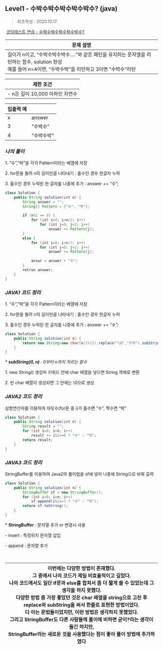 ## **Level1 - 수박수박수박수박수박수? (java)**
> 최초작성 : 2020.10.17

 [코딩테스트 연습 - 수박수박수박수박수박수?](https://programmers.co.kr/learn/courses/30/lessons/12922)

| **문제 설명** |
| --- |
| 길이가 n이고, “수박수박수박수….”와 같은 패턴을 유지하는 문자열을 리턴하는 함수, solution 완성<br>예를 들어 n=4이면, “수박수박”을 리턴하고 3이면 “수박수”리턴 |

| **제한 조건** |
| --- |
|   -   n은 길이 10,000 이하인 자연수   |

| **​입출력 예**    |  |
| --- | --- |
| x | answer |
| 3 | "수박수" |
| 4 | "수박수박" |

### _**나의 풀이**_

1\. “수”,”박”을 각각 Pattern이라는 배열에 저장

2\. for문을 돌려 n의 길이만큼 나타내기 : 홀수인 경우 한글자 누락

3\. 홀수인 경우 누락된 한 글자를 나중에 추가 : answer += “수”;

```java
class Solution {
	public String solution(int n) {
		String answer = "";
		String[] Pattern = {"수", "박"};
		
		if (n%2 == 0) {
			for (int i=0; i<n/2; i++)
				for (int j=0; j<2; j++)
					answer += Pattern[j];
		} 
		else {
			for (int i=0; i<n/2; i++)
				for (int j=0; j<2; j++)
					answer += Pattern[j];
					
			answr = answer + "수";
		}
		retrun answer;
	}
}
```

### _**JAVA1 코드 정리**_

1\. “수”,”박”을 각각 Pattern이라는 배열에 저장

2\. for문을 돌려 n의 길이만큼 나타내기 : 홀수인 경우 한글자 누락

3. 홀수인 경우 누락된 한 글자를 나중에 추가 : answer += “수”;

```java
class Solution {
	public String solution(int n) {
		return new String(new char[n/2+1]).replace("\0","수박").subString(0,n);
	}
}
```

_\* **subString(0, n)** : 0부터 n까지 자르는 함수_

1. new String() 생성자 키워드 안에 char 배열을 넣으면 String 객체로 변환

2. 빈 char 배열이 생성되면 그 안에는 \\0으로 생성​

### _**JAVA2 코드 정리**_

삼항연산자를 이용하여 자릿수(for문 중 i)가 홀수면 “수”, 짝수면 “박”

```java
class Solution {
	public String solution(int n) {
		String result = "";
		for (int i=0; i<n; i++)
			result += i%2==0 ? "수" : "박";
		return result;
	}
}
```

### _**JAVA3 코드 정리**_

StringBuffer를 이용하여 Java2의 풀이법을 sf에 넣어 나중에 String으로 바꿔 출력

```java
class Solution {
	public String solution(int n) {
		StringBuffer sf = new StringBuffer();
		for (int i=0; i<n; i++)
			sf.append(i%2==1 ? "수" : "박");
		return sf.toString();
	}
}
```

\* **StringBuffer** : 문자열 추가 or 변경시 사용

\- insert : 특정위치 문자열 삽입

\- append : 문자열 추가

​

| 이번에는 다양한 방법이 존재했다.<br>그 중에서 나의 코드가 제일 비효율적이고 길었다.<br>나의 코드에서도 일단 if문과 else를 합쳐서 좀 더 짧게 쓸 수 있었는데 그 생각을 하지 못했다.<br>다양한 방법 중 가장 좋았던 것은 char 배열을 string으로 고친 후 replace와 subString을 써서 한줄로 표현한 방법이었다.<br>다 아는 문법들이었지만, 이런 방법은 생각하지 못했었다.<br>그리고 StringBuffer도 다른 사람들에 풀이에 비하면 굳이?라는 생각이 들긴 하지만,<br>StringBuffer라는 새로운 것을 사용했다는 점이 좋아 풀이 방법에 추가하였다 |
| --- |